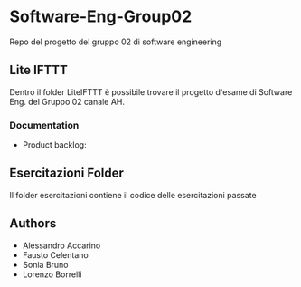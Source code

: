 # Software-Eng-Group02
Repo del progetto del gruppo 02 di software engineering

## Lite IFTTT
Dentro il folder LiteIFTTT è possibile trovare il progetto d'esame di Software Eng. del Gruppo 02 canale AH.

### Documentation
- Product backlog: 

## Esercitazioni Folder
Il folder esercitazioni contiene il codice delle esercitazioni passate

## Authors
- Alessandro Accarino
- Fausto Celentano
- Sonia Bruno
- Lorenzo Borrelli
